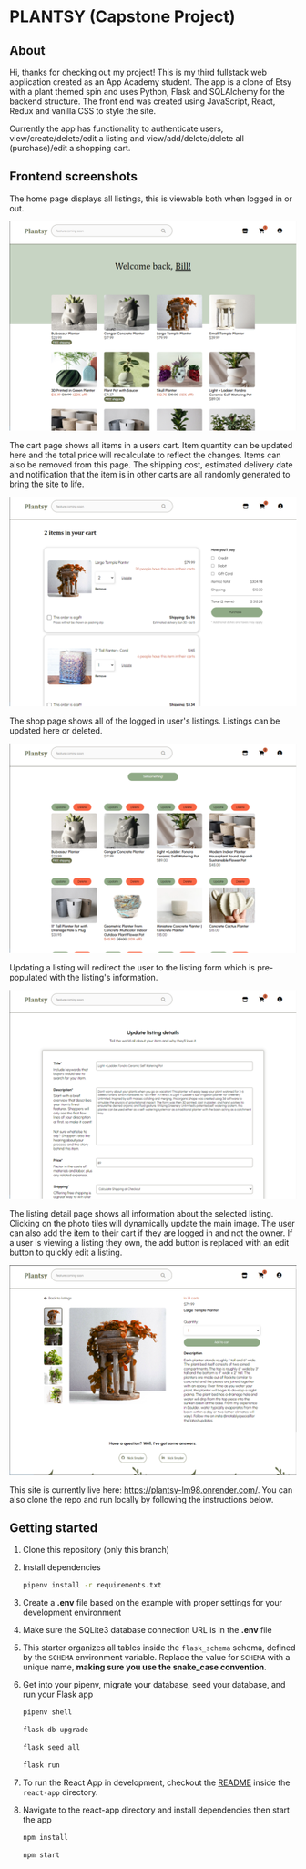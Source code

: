 # PLANTSY (Capstone Project)

## About

Hi, thanks for checking out my project! This is my third fullstack web application created as an App Academy student. The app is a clone of Etsy with a plant themed spin and uses Python, Flask and SQLAlchemy for the backend structure. The front end was created using JavaScript, React, Redux and vanilla CSS to style the site.

Currently the app has functionality to authenticate users, view/create/delete/edit a listing and view/add/delete/delete all (purchase)/edit a shopping cart.

## Frontend screenshots
The home page displays all listings, this is viewable both when logged in or out.

![img01](screenshots/plantsy-01.PNG)

The cart page shows all items in a users cart. Item quantity can be updated here and the total price will recalculate to reflect the changes. Items can also be removed from this page. The shipping cost, estimated delivery date and notification that the item is in other carts are all randomly generated to bring the site to life.

![img02](screenshots/plantsy-02.PNG)

The shop page shows all of the logged in user's listings. Listings can be updated here or deleted.

![img03](screenshots/plantsy-03.PNG)

Updating a listing will redirect the user to the listing form which is pre-populated with the listing's information.

![img04](screenshots/plantsy-04.PNG)

The listing detail page shows all information about the selected listing. Clicking on the photo tiles will dynamically update the main image. The user can also add the item to their cart if they are logged in and not the owner. If a user is viewing a listing they own, the add button is replaced with an edit button to quickly edit a listing.

![img05](screenshots/plantsy-05.PNG)

This site is currently live here: https://plantsy-lm98.onrender.com/. You can also clone the repo and run locally by following the instructions below.

## Getting started
1. Clone this repository (only this branch)

2. Install dependencies

      ```bash
      pipenv install -r requirements.txt
      ```

3. Create a **.env** file based on the example with proper settings for your
   development environment

4. Make sure the SQLite3 database connection URL is in the **.env** file

5. This starter organizes all tables inside the `flask_schema` schema, defined
   by the `SCHEMA` environment variable.  Replace the value for
   `SCHEMA` with a unique name, **making sure you use the snake_case
   convention**.

6. Get into your pipenv, migrate your database, seed your database, and run your Flask app

   ```bash
   pipenv shell
   ```

   ```bash
   flask db upgrade
   ```

   ```bash
   flask seed all
   ```

   ```bash
   flask run
   ```

7. To run the React App in development, checkout the [README](./react-app/README.md) inside the `react-app` directory.

8. Navigate to the react-app directory and install dependencies then start the app

   ```bash
   npm install
   ```

   ```bash
   npm start
   ```
